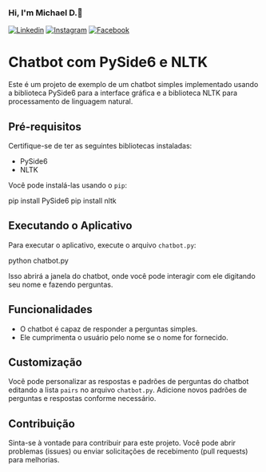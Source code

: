 ### Hi, I'm Michael D.🤙

[![Linkedin](https://img.shields.io/badge/LinkedIn-0077B5?style=for-the-badge&logo=linkedin&logoColor=white)](https://www.linkedin.com/in/michael-douglas-640a11180/)
[![Instagram](https://img.shields.io/badge/Instagram-E4405F?style=for-the-badge&logo=instagram&logoColor=white)](https://www.instagram.com/michael.douglaspdl/)
[![Facebook](https://img.shields.io/badge/Facebook-1877F2?style=for-the-badge&logo=facebook&logoColor=white)](https://web.facebook.com/MikeeD.Cloud9/)

# Chatbot com PySide6 e NLTK

Este é um projeto de exemplo de um chatbot simples implementado usando a biblioteca PySide6 para a interface gráfica e a biblioteca NLTK para processamento de linguagem natural.

## Pré-requisitos

Certifique-se de ter as seguintes bibliotecas instaladas:

- PySide6
- NLTK

Você pode instalá-las usando o `pip`:

pip install PySide6
pip install nltk


## Executando o Aplicativo

Para executar o aplicativo, execute o arquivo `chatbot.py`:

python chatbot.py


Isso abrirá a janela do chatbot, onde você pode interagir com ele digitando seu nome e fazendo perguntas.

## Funcionalidades

- O chatbot é capaz de responder a perguntas simples.
- Ele cumprimenta o usuário pelo nome se o nome for fornecido.

## Customização

Você pode personalizar as respostas e padrões de perguntas do chatbot editando a lista `pairs` no arquivo `chatbot.py`. Adicione novos padrões de perguntas e respostas conforme necessário.

## Contribuição

Sinta-se à vontade para contribuir para este projeto. Você pode abrir problemas (issues) ou enviar solicitações de recebimento (pull requests) para melhorias.
